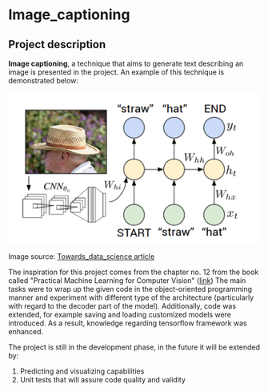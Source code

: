 # Image_captioning

## Project description 

**Image captioning**, a technique that aims to generate text describing an image is presented in the project. An example 
of this technique is demonstrated below:

<img height="" src="example.png" title="An example of image captioning" width=""/>

Image source: [Towards_data_science article](https://towardsdatascience.com/image-captioning-in-deep-learning-9cd23fb4d8d2)

The inspiration for this project comes from the chapter no. 12 from the book called "Practical Machine Learning for Computer 
Vision" ([link](https://www.oreilly.com/library/view/practical-machine-learning/9781098102357/ "optional-title"))
The main tasks were to wrap up the given code in the object-oriented programming manner and experiment with different type of the
architecture (particularly with regard to the decoder part of the model). Additionally, code was extended, for example 
saving and loading customized models were introduced. As a result, knowledge regarding tensorflow framework was enhanced. 

The project is still in the development phase, in the future it will be extended by:

1. Predicting and visualizing capabilities
2. Unit tests that will assure code quality and validity